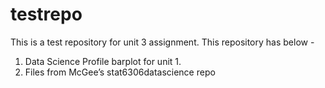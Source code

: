 # testrepo
This is a test repository for unit 3 assignment. 
This repository has below - 
1. Data Science Profile barplot for unit 1.
2. Files from McGee’s stat6306datascience repo
